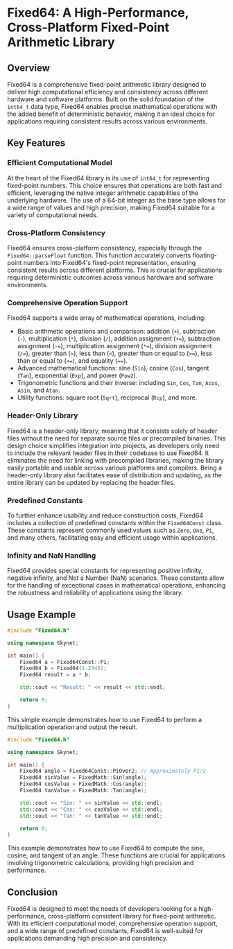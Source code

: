 # Fixed64: A High-Performance, Cross-Platform Fixed-Point Arithmetic Library

## Overview

Fixed64 is a comprehensive fixed-point arithmetic library designed to deliver high computational efficiency and consistency across different hardware and software platforms. Built on the solid foundation of the `int64_t` data type, Fixed64 enables precise mathematical operations with the added benefit of deterministic behavior, making it an ideal choice for applications requiring consistent results across various environments.

## Key Features

### Efficient Computational Model

At the heart of the Fixed64 library is its use of `int64_t` for representing fixed-point numbers. This choice ensures that operations are both fast and efficient, leveraging the native integer arithmetic capabilities of the underlying hardware. The use of a 64-bit integer as the base type allows for a wide range of values and high precision, making Fixed64 suitable for a variety of computational needs.

### Cross-Platform Consistency

Fixed64 ensures cross-platform consistency, especially through the `Fixed64::parseFloat` function. This function accurately converts floating-point numbers into Fixed64's fixed-point representation, ensuring consistent results across different platforms. This is crucial for applications requiring deterministic outcomes across various hardware and software environments.

### Comprehensive Operation Support

Fixed64 supports a wide array of mathematical operations, including:

- Basic arithmetic operations and comparison: addition (`+`), subtraction (`-`), multiplication (`*`), division (`/`), addition assignment (`+=`), subtraction assignment (`-=`), multiplication assignment (`*=`), division assignment (`/=`), greater than (`>`), less than (`<`), greater than or equal to (`>=`), less than or equal to (`<=`), and equality (`==`).
- Advanced mathematical functions: sine (`Sin`), cosine (`Cos`), tangent (`Tan`), exponential (`Exp`), and power (`Pow2`).
- Trigonometric functions and their inverse: including `Sin`, `Cos`, `Tan`, `Acos`, `Asin`, and `Atan`.
- Utility functions: square root (`Sqrt`), reciprocal (`Rcp`), and more.

### Header-Only Library

Fixed64 is a header-only library, meaning that it consists solely of header files without the need for separate source files or precompiled binaries. This design choice simplifies integration into projects, as developers only need to include the relevant header files in their codebase to use Fixed64. It eliminates the need for linking with precompiled libraries, making the library easily portable and usable across various platforms and compilers. Being a header-only library also facilitates ease of distribution and updating, as the entire library can be updated by replacing the header files.

### Predefined Constants

To further enhance usability and reduce construction costs, Fixed64 includes a collection of predefined constants within the `Fixed64Const` class. These constants represent commonly used values such as `Zero`, `One`, `Pi`, and many others, facilitating easy and efficient usage within applications.

### Infinity and NaN Handling

Fixed64 provides special constants for representing positive infinity, negative infinity, and Not a Number (NaN) scenarios. These constants allow for the handling of exceptional cases in mathematical operations, enhancing the robustness and reliability of applications using the library.

## Usage Example

```cpp
#include "Fixed64.h"

using namespace Skynet;

int main() {
    Fixed64 a = Fixed64Const::Pi;
    Fixed64 b = Fixed64(1.2345);
    Fixed64 result = a * b;

    std::cout << "Result: " << result << std::endl;

    return 0;
}
```

This simple example demonstrates how to use Fixed64 to perform a multiplication operation and output the result.

```cpp
#include "Fixed64.h"

using namespace Skynet;

int main() {
    Fixed64 angle = Fixed64Const::PiOver2; // Approximately PI/2
    Fixed64 sinValue = FixedMath::Sin(angle);
    Fixed64 cosValue = FixedMath::Cos(angle);
    Fixed64 tanValue = FixedMath::Tan(angle);

    std::cout << "Sin: " << sinValue << std::endl;
    std::cout << "Cos: " << cosValue << std::endl;
    std::cout << "Tan: " << tanValue << std::endl;

    return 0;
}
```

This example demonstrates how to use Fixed64 to compute the sine, cosine, and tangent of an angle. These functions are crucial for applications involving trigonometric calculations, providing high precision and performance.

## Conclusion

Fixed64 is designed to meet the needs of developers looking for a high-performance, cross-platform consistent library for fixed-point arithmetic. With its efficient computational model, comprehensive operation support, and a wide range of predefined constants, Fixed64 is well-suited for applications demanding high precision and consistency.